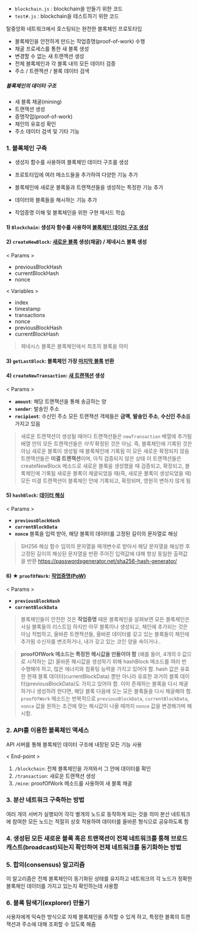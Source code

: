 * `blockchain.js` : blockchain을 만들기 위한 코드
* `test#.js` : blockchain을 테스트하기 위한 코드 

탈중앙화 네트워크에서 호스팅되는 완전한 블록체인 프로토타입

* 블록체인을 안전하게 만드는 작업증명(proof-of-work) 수행
* 채굴 프로세스를 통한 새 블록 생성
* 변경할 수 없는 새 트랜잭션 생성
* 전체 블록체인과 각 블록 내의 모든 데이터 검증
* 주소 / 트랜잭션 / 블록 데이터 검색

##### 블록체인의 데이터 구조
* 새 블록 채굴(mining)
* 트랜잭션 생성
* 증명작업(proof-of-work)
* 체인의 유효성 확인
* 주소 데이터 검색 및 기타 기능

### 1. 블록체인 구축
* 생성자 함수를 사용하여 블록체인 데이터 구조를 생성
* 프로토타입에 여러 메소드들을 추가하여 다양한 기능 추가
* 블록체인에 새로운 블록들과 트랜잭션들을 생성하는 특정한 기능 추가
* 데이터와 블록들을 해시하는 기능 추가

* 작업증명 이해 및 블록체인을 위한 구현 메서드 학습

#### 1) `Blockchain`: 생성자 함수를 사용하여 <u>블록체인 데이터 구조 생성</u>

#### 2) `createNewBlock`: <u>새로운 블록</u> 생성(채굴) / 제네시스 블록 생성
< Params >
* previousBlockHash
* currentBlockHash
* nonce

< Variables >
* index
* timestamp
* transactions
* nonce
* previousBlockHash
* currentBlockHash

> 제네시스 블록은 블록체인에서 최초의 블록을 의미

#### 3) `getLastBlock`: 블록체인 가장 <u>마지막 블록</u> 반환

#### 4) `createNewTransaction`: <u>새 트랜잭션</u> 생성
< Params >
* **`amount`**: 해당 트랜잭션을 통해 송금하는 양
* **`sender`**: 발송인 주소
* **`recipient`**: 수신인 주소
모든 트랜잭션 객체들은 **금액**, **발송인 주소**, **수신인 주소**를 가지고 있음
> 새로운 트랜잭션이 생성될 때마다 트랜잭션들은 `newTransaction` 배열에 추가됨
> 배열 안의 모든 트랜잭션들은 *아직* 확정된 것은 아님. 즉, 블록체인에 기록된 것은 아님
> 새로운 블록이 생성될 때 블록체인에 기록됨
> 이 모든 새로운 확정되지 않음 트랜잭션들은 **미결 트랜잭션**이며, 아직 검증되지 않은 상태
> 이 트랜잭션들은 createNewBlock 메소드로 새로운 블록을 생성했을 때 검증되고, 확정되고, 블록체인에 기록됨
> 새로운 블록이 채굴되었을 때(즉, 새로운 블록이 생성되었을 때) 모든 미결 트랜잭션이 블록체인 안에 기록되고, 확정되며, 영원히 변하지 않게 됨

#### 5) `hashBlock`: <u>데이터 해싱</u>
< Params >
* **`previousBlockHash`**
* **`currentBlockData`**
* **`nonce`**
블록을 입력 받아, 해당 블록의 데이터를 고정된 길이의 문자열로 해싱
> SH256 해싱 함수
> 임의의 문자열을 매개변수로 받아서 해당 문자열을 해싱한 후 고정된 길이의 해싱된 문자열을 반환
> 주어진 입력값에 대해 항상 동일한 출력값을 반환
> https://passwordsgenerator.net/sha256-hash-generator/

#### 6) ★ `proofOfWork`: <u>작업증명(PoW)</u>
< Params >
* **`previousBlockHash`**
* **`currentBlockData`**

>블록체인들이 안전한 것은 **작업증명** 때문
블록체인을 살펴보면 모든 블록체인은 사실 블록들의 리스트임
하지만 아무 블록이나 생성되고, 체인에 추가되는 것은 아님
적법하고, 올바른 트랜잭션들, 올바른 데이터를 갖고 있는 블록들이 체인에 추가됨
수신자를 변조하거나, 내가 갖고 있는 코인 양을 속이거나..

>**proofOfWork 메소드는 특정한 해시값을 만들어야 함**
(예를 들어, 4개의 0 값으로 시작하는 값)
올바른 해시값을 생성하기 위해 hashBlock 메소드를 여러 번 수행해야 하고,
많은 에너지와 컴퓨팅 능력을 가지고 있어야 함.
hash 값은 유효한 현재 블록 데이터(currentBlockData) 뿐만 아니라 유효한 과거의 블록 데이터(previousBlockData)도 가지고 있어야 함.
이미 존재하는 블록을 다시 채굴하거나 생성하려 한다면, 해당 블록 다음에 오는 모든 블록들을 다시 채굴해야 함.
> `proofOfWork` 메소드는 반복적으로 `previousBlockData`, `currentBlockData`, `nonce` 값을 원하는 조건에 맞는 해시값이 나올 때까지 `nonce` 값을 변경해가며 해시함.

### 2. API를 이용한 블록체인 액세스
API 서버를 통해 블록체인 데이터 구조에 내장된 모든 기능 사용

< End-point >
1) `/blockchain`: 전체 블록체인을 가져와서 그 안에 데이터를 확인
2) `/transaction`: 새로운 트랜잭션 생성
3) `/mine`: proofOfWork 메소드를 사용하여 새 블록 채굴
   

### 3. 분산 네트워크 구축하는 방법
여러 개의 서버가 실행되어 각각 별개의 노드로 동작하게 되는 것을 의미
분산 네트워크에 참여한 모든 노드는 적절히 상호 작용하여 데이터를 올바른 형식으로 공유하도록 함

### 4. 생성된 모든 새로운 블록 혹은 트랜잭션이 전체 네트워크를 통해 브로드캐스트(broadcast)되는지 확인하여 전체 네트워크를 동기화하는 방법

### 5. 합의(consensus) 알고리즘
이 알고리즘은 전체 블록체인이 동기화된 상태를 유지하고 네트워크의 각 노드가 정확한 블록체인 데이터를 가지고 있는지 확인하는데 사용함

### 6. 블록 탐색기(explorer) 만들기
사용자에게 익숙한 방식으로 자체 블록체인을 추적할 수 있게 하고, 
특정한 블록의 트랜잭션과 주소에 대해 조회할 수 있도록 해줌

